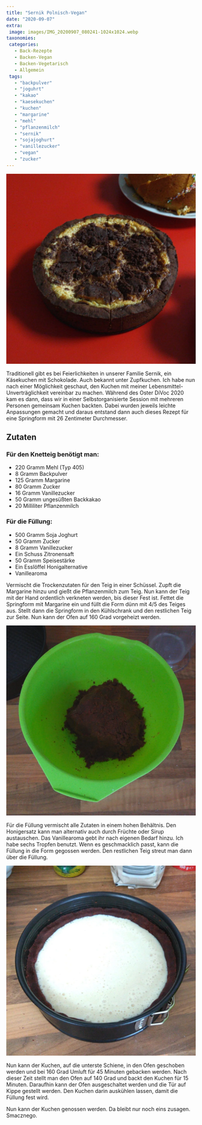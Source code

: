 ```yaml
---
title: "Sernik Polnisch-Vegan"
date: "2020-09-07"
extra:
 image: images/IMG_20200907_080241-1024x1024.webp
taxonomies:
 categories:
   - Back-Rezepte
   - Backen-Vegan
   - Backen-Vegetarisch
   - Allgemein
 tags:
   - "backpulver"
   - "joguhrt"
   - "kakao"
   - "kaesekuchen"
   - "kuchen"
   - "margarine"
   - "mehl"
   - "pflanzenmilch"
   - "sernik"
   - "sojajoghurt"
   - "vanillezucker"
   - "vegan"
   - "zucker"
---
```


[![Russischer Zupfkuchen auf einem roten Tisch.](images/IMG_20200907_080241-1024x1024.webp)](images/IMG_20200907_080241-1024x1024.webp)

Traditionell gibt es bei Feierlichkeiten in unserer Familie Sernik, ein Käsekuchen mit Schokolade. Auch bekannt unter Zupfkuchen. Ich habe nun nach einer Möglichkeit geschaut, den Kuchen mit meiner Lebensmittel-Unverträglichkeit vereinbar zu machen. Während des Oster DiVoc 2020 kam es dann, dass wir in einer Selbstorganisierte Session mit mehreren Personen gemeinsam Kuchen backten. Dabei wurden jeweils leichte Anpassungen gemacht und daraus entstand dann auch dieses Rezept für eine Springform mit 26 Zentimeter Durchmesser.

## Zutaten

### Für den Knetteig benötigt man:

- 220 Gramm Mehl (Typ 405)
- 8 Gramm Backpulver
- 125 Gramm Margarine
- 80 Gramm Zucker
- 16 Gramm Vanillezucker 
- 50 Gramm ungesüßten Backkakao
- 20 Milliliter Pflanzenmilch

### Für die Füllung:

- 500 Gramm Soja Joghurt
- 50 Gramm Zucker
- 8 Gramm Vanillezucker
- Ein Schuss Zitronensaft
- 50 Gramm Speisestärke
- Ein Esslöffel Honigalternative
- Vanillearoma

Vermischt die Trockenzutaten für den Teig in einer Schüssel. Zupft die Margarine hinzu und gießt die Pflanzenmilch zum Teig. Nun kann der Teig mit der Hand ordentlich verkneten werden, bis dieser Fest ist. Fettet die Springform mit Margarine ein und füllt die Form dünn mit 4/5 des Teiges aus. Stellt dann die Springform in den Kühlschrank und den restlichen Teig zur Seite. Nun kann der Ofen auf 160 Grad vorgeheizt werden.

[![Schokoladenteig in einer grünen Schale](images/IMG_20200907_080453-1024x1024.webp)](images/IMG_20200907_080453-1024x1024.webp)

Für die Füllung vermischt alle Zutaten in einem hohen Behältnis. Den Honigersatz kann man alternativ auch durch Früchte oder Sirup austauschen. Das Vanillearoma gebt ihr nach eigenen Bedarf hinzu. Ich habe sechs Tropfen benutzt. Wenn es geschmacklich passt, kann die Füllung in die Form gegossen werden. Den restlichen Teig streut man dann über die Füllung.

[![Eine Springform mit Schokoladenteig ausgehüllt. Im Inneren befindet sich der Sojajoghurt als Füllung.](images/IMG_20200907_080400-1024x1024.webp)](images/IMG_20200907_080400-1024x1024.webp)

Nun kann der Kuchen, auf die unterste Schiene, in den Ofen geschoben werden und bei 160 Grad Umluft für 45 Minuten gebacken werden. Nach dieser Zeit stellt man den Ofen auf 140 Grad und backt den Kuchen für 15 Minuten. Daraufhin kann der Ofen ausgeschaltet werden und die Tür auf Kippe gestellt werden. Den Kuchen darin auskühlen lassen, damit die Füllung fest wird.

Nun kann der Kuchen genossen werden. Da bleibt nur noch eins zusagen.  
Smacznego.
